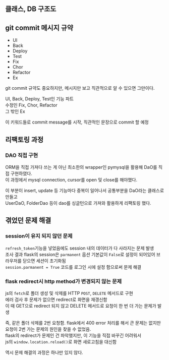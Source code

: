 ## 클래스, DB 구조도


## git commit 메시지 규약

* UI
* Back
* Deploy
* Test
* Fix
* Chor
* Refactor
* Ex

git commit 규약도 중요하지만, 메시지만 보고 직관적으로 알 수 있으면 그만이다.  

UI, Back, Deploy, Test인 기능 파트  
수정인 Fix, Chor, Refactor  
그 밖인 Ex

이 키워드들로 commit message를 시작, 직관적인 문장으로 commit 할 예정



## 리팩토링 과정

### DAO 직접 구현

ORM을 직접 가져다 쓰는 게 아닌 최소한의 wrapper인 pymysql을 활용해 DaO를 직접 구현하였다.  
이 과정에서 mysql connection, cursor를 open 및 close를 해야했다.  

이 부분이 insert, update 등 기능마다 중복이 일어나서 공통부분을 DaO라는 클래스로 만들고  
UserDaO, FolderDao 등이 dao를 싱글턴으로 가져와 활용하게 리팩토링 했다. 


## 겪었던 문제 해결

### session이 유지 되지 않던 문제

`refresh_token`기능을 넣었음에도 session 내의 데이터가 다 사라지는 문제 발생  
조사 결과 flask의 session은 `parmanent` 옵션 기본값이 `False`로 설정이 되어있어 브라우저를 닫으면 세션이 초기화됨  
`session.parmanent = True` 코드를 로그인 시에 설정 함으로써 문제 해결


### flask redirect시 http method가 변경되지 않는 문제

js의 `fetch`로 폴더 생성 및 삭제를 HTTP `POST`, `DELETE` 메서드로 구현  
에러 검사 후 문제가 없으면 redirect로 화면을 재갱신함  
이 때 GET으로 redirect 되지 않고 DELETE 메서드로 요청이 한 번 더 가는 문제가 발생

즉, 같은 폴더 삭제를 2번 요청함. flask에서 400 error 처리를 해서 큰 문제는 없지만 요청이 2번 가는 문제의 원인을 찾을 수 없었음.  
flask의 redirect가 문제인 건 파악했지만, 이 기능을 직접 바꾸긴 어려워서  
js의 `window.location.reload()`로 화면 새로고침을 대신함

역시 문제 해결의 과정은 하나만 있지 않다.
